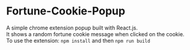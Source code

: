 # Fortune-Cookie-Popup
A simple chrome extension popup built with React.js. <br/>
It shows a random fortune cookie message when clicked on the cookie. <br/>
To use the extension: ```npm install``` and then ```npm run build``` <br/>

